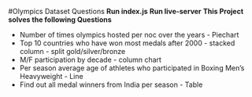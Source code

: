 #Olympics Dataset Questions
**Run index.js**
**Run live-server**
**This Project solves the following Questions**

- Number of times olympics hosted per noc over the years - Piechart
- Top 10 countries who have won most medals after 2000 - stacked column - split gold/silver/bronze
- M/F participation by decade - column chart
- Per season average age of athletes who participated in Boxing Men’s Heavyweight - Line
- Find out all medal winners from India per season - Table 
